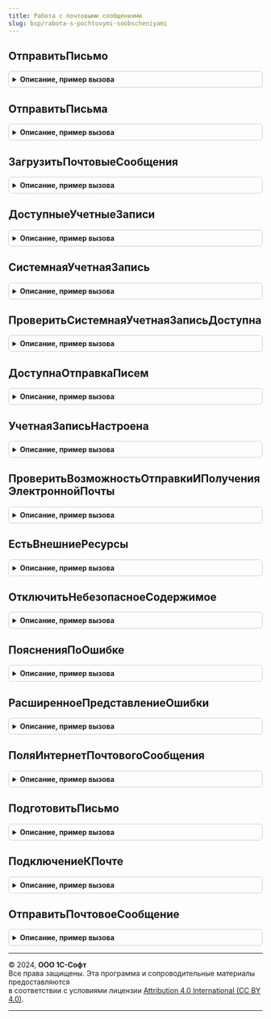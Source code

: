 ```yaml
---
title: Работа с почтовыми сообщениями
slug: bsp/rabota-s-pochtovymi-soobscheniyami
---
```



## ОтправитьПисьмо
<details style="margin: 1em 0; padding: 0.5em; border: 1px solid #ccc; border-radius: 6px;">

<summary style="font-weight: bold; cursor: pointer;">Описание, пример вызова</summary>

```bsl

// Выполняет отправку одного письма.
// Функция может вызвать исключение, которое требуется обработать.
//
// Параметры:
//  УчетнаяЗаписьИлиСоединение - СправочникСсылка.УчетныеЗаписиЭлектроннойПочты - почтовый ящик, с которого необходимо
//                                                                   выполнить  отправку.
//                             - ИнтернетПочта - установленное соединение с почтовым сервером.
//
//  Письмо - ИнтернетПочтовоеСообщение - отправляемое письмо.
//
// Возвращаемое значение:
//  Структура - результат отправки письма:
//   * ОшибочныеПолучатели - Соответствие из КлючИЗначение - адреса получателей с ошибками:
//    ** Ключ     - Строка - адрес получателя;
//    ** Значение - Строка - текст ошибки.
//   * ИдентификаторПисьмаSMTP - Строка - уникальный идентификатор письма, присвоенный при отправке по протоколу SMTP.
//   * ИдентификаторПисьмаIMAP - Строка - уникальный идентификатор письма, присвоенный при отправке по протоколу IMAP.
//
Функция ОтправитьПисьмо(УчетнаяЗаписьИлиСоединение, Письмо) Экспорт
```

Пример вызова
```bsl
Результат = РаботаСПочтовымиСообщениями.ОтправитьПисьмо(УчетнаяЗаписьИлиСоединение, Письмо) 
```
</details>

## ОтправитьПисьма
<details style="margin: 1em 0; padding: 0.5em; border: 1px solid #ccc; border-radius: 6px;">

<summary style="font-weight: bold; cursor: pointer;">Описание, пример вызова</summary>

```bsl

// Выполняет отправку нескольких писем.
// Функция может вызвать исключение, которое требуется обработать.
// Если до наступления ошибки отправки было успешно отправлено хотя бы одно письмо, исключение не вызывается,
// поэтому при обработке результата функции необходимо проверять какие письма не были отправлены.
//
// Параметры:
//  УчетнаяЗаписьИлиСоединение - СправочникСсылка.УчетныеЗаписиЭлектроннойПочты - почтовый ящик, с которого необходимо
//                                                                   выполнить  отправку.
//                             - ИнтернетПочта - установленное соединение с почтовым сервером.
//
//  Письма - Массив из ИнтернетПочтовоеСообщение - коллекция почтовых сообщений. Элемент коллекции - ИнтернетПочтовоеСообщение.
//  ТекстОшибки - Строка - сообщение об ошибке в случае, когда удалось отправить не все письма.
//
// Возвращаемое значение:
//  Соответствие из КлючИЗначение:
//   * Ключ     - ИнтернетПочтовоеСообщение - отправляемое письмо;
//   * Значение - Структура - результат отправки письма:
//    ** ОшибочныеПолучатели - Соответствие из КлючИЗначение - адреса получателей с ошибками:
//     *** Ключ     - Строка - адрес получателя;
//     *** Значение - Строка - текст ошибки.
//    ** ИдентификаторПисьмаSMTP - Строка - уникальный идентификатор письма, присвоенный при отправке по протоколу SMTP.
//    ** ИдентификаторПисьмаIMAP - Строка - уникальный идентификатор письма, присвоенный при отправке по протоколу IMAP.
//
Функция ОтправитьПисьма(УчетнаяЗаписьИлиСоединение, Письма, ТекстОшибки = Неопределено) Экспорт
```

Пример вызова
```bsl
Результат = РаботаСПочтовымиСообщениями.ОтправитьПисьма(УчетнаяЗаписьИлиСоединение, Письма, ТекстОшибки);
```
</details>

## ЗагрузитьПочтовыеСообщения
<details style="margin: 1em 0; padding: 0.5em; border: 1px solid #ccc; border-radius: 6px;">

<summary style="font-weight: bold; cursor: pointer;">Описание, пример вызова</summary>

```bsl

// Загружает сообщения с сервера для указанной почты.
// Предварительно проверяется корректность заполнения настроек почты.
// Функция может вызвать исключение, которое требуется обработать.
//
// Параметры:
//   УчетнаяЗаписьИлиСоединение - СправочникСсылка.УчетныеЗаписиЭлектроннойПочты - электронная почта, с которой
//                              загружаются письма.
//                              - ИнтернетПочта - установленное соединение с почтовым сервером
//   ПараметрыЗагрузки - Структура:
//     * Колонки - Массив - массив строк названий колонок
//                          названия колонок должны соответствовать полям объекта
//                          ИнтернетПочтовоеСообщение.
//     * РежимТестирования - Булево - используется для проверки подключения к серверу.
//     * ПолучениеЗаголовков - Булево - если Истина, то в возвращаемом наборе есть только
//                                       заголовки писем.
//     * Отбор - Структура - соответствует параметру ПараметрыОтбора встроенной функции ИнтернетПочта.ПолучитьЗаголовки.
//     * ЗаголовкиИдентификаторы - Массив - заголовки или идентификаторы сообщений, полные
//                                    сообщения по которым требуется получить.
//     * ПриводитьСообщенияКТипу - Булево - возвращать набор полученных почтовых сообщений
//                                    в виде таблицы значений с простыми типами. По умолчанию Истина.
//
// Возвращаемое значение:
//  ТаблицаЗначений - список почтовых сообщений с колонками:
//   * Важность - ВажностьИнтернетПочтовогоСообщения
//   * Вложения - ИнтернетПочтовыеВложения - в случае если вложениями являются другие почтовые сообщения,
//                 они сами не возвращаются, но возвращаются их вложения - двоичные
//                 данные и их тексты в виде двоичных данных, рекурсивно.
//   * ДатаОтправления - Дата
//   * ДатаПолучения - Дата
//   * Заголовок - Строка
//   * ИмяОтправителя - Строка
//   * Идентификатор - Массив из Строка
//   * Копии - ИнтернетПочтовыеАдреса
//   * ОбратныйАдрес - ИнтернетПочтовыеАдреса
//   * Отправитель - Строка
//                 - ИнтернетПочтовыйАдрес
//   * Получатели - ИнтернетПочтовыеАдреса
//   * Размер - Число
//   * Тексты - ИнтернетТекстыПочтовогоСообщения
//   * Кодировка - Строка
//   * СпособКодированияНеASCIIСимволов - СпособКодированияНеASCIIСимволовИнтернетПочтовогоСообщения
//   * Частичное - Булево - заполняется если статус Истина. В режиме тестирования возвращается Истина.
//  Булево - если передан параметр РежимТестирования = Истина. Истина - подключение выполнено успешно.
//
Функция ЗагрузитьПочтовыеСообщения(Знач УчетнаяЗаписьИлиСоединение, Знач ПараметрыЗагрузки = Неопределено) Экспорт
```

Пример вызова
```bsl
Результат = РаботаСПочтовымиСообщениями.ЗагрузитьПочтовыеСообщения(УчетнаяЗаписьИлиСоединение, ПараметрыЗагрузки);
```
</details>

## ДоступныеУчетныеЗаписи
<details style="margin: 1em 0; padding: 0.5em; border: 1px solid #ccc; border-radius: 6px;">

<summary style="font-weight: bold; cursor: pointer;">Описание, пример вызова</summary>

```bsl

// Получить доступные учетные записи электронной почты.
//
//  Параметры:
//   ДляОтправки  - Булево - выбирать только учетные записи, настроенные для отправки почты.
//   ДляПолучения - Булево - выбирать только учетные записи, настроенные на получение почты.
//   ВключатьСистемнуюУчетнуюЗапись - Булево - включать системную учетную запись, если настроена для отправки/получения.
//
// Возвращаемое значение:
//  ТаблицаЗначений - описание учетных записей:
//   * Ссылка       - СправочникСсылка.УчетныеЗаписиЭлектроннойПочты - учетная запись;
//   * Наименование - Строка - наименование почты;
//   * Адрес        - Строка - адрес электронной почты.
//
Функция ДоступныеУчетныеЗаписи(Знач ДляОтправки = Неопределено, Экспорт
```

Пример вызова
```bsl
Результат = РаботаСПочтовымиСообщениями.ДоступныеУчетныеЗаписи(ДляОтправки, );
```
</details>

## СистемнаяУчетнаяЗапись
<details style="margin: 1em 0; padding: 0.5em; border: 1px solid #ccc; border-radius: 6px;">

<summary style="font-weight: bold; cursor: pointer;">Описание, пример вызова</summary>

```bsl

// Получает настройки почты для рассылки различных уведомлений из программы.
//
// Возвращаемое значение:
//  СправочникСсылка.УчетныеЗаписиЭлектроннойПочты
//
Функция СистемнаяУчетнаяЗапись() Экспорт
```

Пример вызова
```bsl
Результат = РаботаСПочтовымиСообщениями.СистемнаяУчетнаяЗапись() 
```
</details>

## ПроверитьСистемнаяУчетнаяЗаписьДоступна
<details style="margin: 1em 0; padding: 0.5em; border: 1px solid #ccc; border-radius: 6px;">

<summary style="font-weight: bold; cursor: pointer;">Описание, пример вызова</summary>

```bsl

// Проверяет, что почта для рассылки различных уведомлений доступна (может быть использована).
//
// Возвращаемое значение:
//  Булево
//
Функция ПроверитьСистемнаяУчетнаяЗаписьДоступна() Экспорт
```

Пример вызова
```bsl
Результат = РаботаСПочтовымиСообщениями.ПроверитьСистемнаяУчетнаяЗаписьДоступна() 
```
</details>

## ДоступнаОтправкаПисем
<details style="margin: 1em 0; padding: 0.5em; border: 1px solid #ccc; border-radius: 6px;">

<summary style="font-weight: bold; cursor: pointer;">Описание, пример вызова</summary>

```bsl

// Возвращает Истина, если доступна по меньшей мере одна настроенная учетная запись для отправки почты
// либо достаточно прав на настройку почты.
//
// Возвращаемое значение:
//  Булево
//
Функция ДоступнаОтправкаПисем() Экспорт
```

Пример вызова
```bsl
Результат = РаботаСПочтовымиСообщениями.ДоступнаОтправкаПисем() 
```
</details>

## УчетнаяЗаписьНастроена
<details style="margin: 1em 0; padding: 0.5em; border: 1px solid #ccc; border-radius: 6px;">

<summary style="font-weight: bold; cursor: pointer;">Описание, пример вызова</summary>

```bsl

// Проверяет, настроена ли учетная запись для отправки и/или получения почты.
//
// Параметры:
//  УчетнаяЗапись - СправочникСсылка.УчетныеЗаписиЭлектроннойПочты - проверяемая учетная запись;
//  ДляОтправки  - Булево - проверять параметры, необходимые для отправки почты;
//  ДляПолучения - Булево - проверять параметры, необходимые для получения почты.
//
// Возвращаемое значение:
//  Булево - Истина, если настроена.
//
Функция УчетнаяЗаписьНастроена(УчетнаяЗапись, Знач ДляОтправки = Неопределено, Знач ДляПолучения = Неопределено) Экспорт
```

Пример вызова
```bsl
Результат = РаботаСПочтовымиСообщениями.УчетнаяЗаписьНастроена(УчетнаяЗапись, ДляОтправки, ДляПолучения);
```
</details>

## ПроверитьВозможностьОтправкиИПолученияЭлектроннойПочты
<details style="margin: 1em 0; padding: 0.5em; border: 1px solid #ccc; border-radius: 6px;">

<summary style="font-weight: bold; cursor: pointer;">Описание, пример вызова</summary>

```bsl

// Выполняет проверку настроек электронной почты.
//
// Параметры:
//  УчетнаяЗапись     - СправочникСсылка.УчетныеЗаписиЭлектроннойПочты - проверяемая почта.
//  СообщениеОбОшибке - Строка - текст сообщения об ошибке либо пустая строка, если ошибок не было.
//  ДополнительноеСообщение - Строка - сообщения о том, какие проверки были выполнены для почты.
//
Процедура ПроверитьВозможностьОтправкиИПолученияЭлектроннойПочты(УчетнаяЗапись, СообщениеОбОшибке, ДополнительноеСообщение) Экспорт
```

Пример вызова
```bsl
РаботаСПочтовымиСообщениями.ПроверитьВозможностьОтправкиИПолученияЭлектроннойПочты(УчетнаяЗапись, СообщениеОбОшибке, ДополнительноеСообщение) 
```
</details>

## ЕстьВнешниеРесурсы
<details style="margin: 1em 0; padding: 0.5em; border: 1px solid #ccc; border-radius: 6px;">

<summary style="font-weight: bold; cursor: pointer;">Описание, пример вызова</summary>

```bsl

// Проверяет наличие в документе HTML ссылок на ресурсы, загружаемые по HTTP(s).
//
// Параметры:
//  ДокументHTML - ДокументHTML - документ HTML, в котором необходимо выполнить проверку.
//
// Возвращаемое значение:
//  Булево - Истина, если в документе HTML есть внешние ресурсы.
//
Функция ЕстьВнешниеРесурсы(ДокументHTML) Экспорт
```

Пример вызова
```bsl
Результат = РаботаСПочтовымиСообщениями.ЕстьВнешниеРесурсы(ДокументHTML) 
```
</details>

## ОтключитьНебезопасноеСодержимое
<details style="margin: 1em 0; padding: 0.5em; border: 1px solid #ccc; border-radius: 6px;">

<summary style="font-weight: bold; cursor: pointer;">Описание, пример вызова</summary>

```bsl

// Удаляет из документа HTML скрипты, обработчики событий, а также очищает ссылки на ресурсы, загружаемые по HTTP(s).
//
// Параметры:
//  ДокументHTML - ДокументHTML - документ HTML, в котором необходимо очистить небезопасное содержимое.
//  ОтключитьВнешниеРесурсы - Булево - признак необходимости очистки ссылок на ресурсы, загружаемые по HTTP(s).
//
Процедура ОтключитьНебезопасноеСодержимое(ДокументHTML, ОтключитьВнешниеРесурсы = Истина) Экспорт
```

Пример вызова
```bsl
РаботаСПочтовымиСообщениями.ОтключитьНебезопасноеСодержимое(ДокументHTML, ОтключитьВнешниеРесурсы);
```
</details>

## ПоясненияПоОшибке
<details style="margin: 1em 0; padding: 0.5em; border: 1px solid #ccc; border-radius: 6px;">

<summary style="font-weight: bold; cursor: pointer;">Описание, пример вызова</summary>

```bsl

// Получает с сайта ИТС рекомендации по устранению ошибки подключения к почтовому серверу.
//
// Параметры:
//   ТекстОшибки - Строка - исходный текст ошибки.
//
// Возвращаемое значение:
//  Структура:
//   * ВозможныеПричины - Массив из ФорматированнаяСтрока
//   * СпособыУстранения - Массив из ФорматированнаяСтрока
//
Функция ПоясненияПоОшибке(ТекстОшибки) Экспорт
```

Пример вызова
```bsl
Результат = РаботаСПочтовымиСообщениями.ПоясненияПоОшибке(ТекстОшибки) 
```
</details>

## РасширенноеПредставлениеОшибки
<details style="margin: 1em 0; padding: 0.5em; border: 1px solid #ccc; border-radius: 6px;">

<summary style="font-weight: bold; cursor: pointer;">Описание, пример вызова</summary>

```bsl

// Подготавливает расширенное описание ошибки подключения к почтовому серверу.
//
// Параметры:
//  ИнформацияОбОшибке - ИнформацияОбОшибке
//  КодЯзыка - Строка - код языка реквизита. Например, "ru".
//  ВключитьПодробноеПредставлениеОшибки - Булево - добавляет в текст ошибки стек.
//
// Возвращаемое значение:
//  Строка
//
Функция РасширенноеПредставлениеОшибки(ИнформацияОбОшибке, КодЯзыка, ВключитьПодробноеПредставлениеОшибки = Истина) Экспорт
```

Пример вызова
```bsl
Результат = РаботаСПочтовымиСообщениями.РасширенноеПредставлениеОшибки(ИнформацияОбОшибке, КодЯзыка, ВключитьПодробноеПредставлениеОшибки);
```
</details>

## ПоляИнтернетПочтовогоСообщения
<details style="margin: 1em 0; padding: 0.5em; border: 1px solid #ccc; border-radius: 6px;">

<summary style="font-weight: bold; cursor: pointer;">Описание, пример вызова</summary>

```bsl

// Возвращает список имен полей объекта ИнтернетПочтовоеСообщение.
//
// Возвращаемое значение:
//  Структура:
//    * АдресаУведомленияОДоставке - Строка
//    * АдресаУведомленияОПрочтении - Строка
//    * Важность - Строка
//    * Вложения - Строка
//    * ДатаОтправления - Строка
//    * ДатаПолучения - Строка
//    * Заголовок - Строка
//    * Идентификатор - Строка
//    * ИдентификаторСообщения - Строка
//    * ИмяОтправителя - Строка
//    * Категории - Строка
//    * Кодировка - Строка
//    * Копии - Строка
//    * ОбратныйАдрес - Строка
//    * Отправитель - Строка
//    * Получатели - Строка
//    * Размер - Строка
//    * СлепыеКопии - Строка
//    * СмещениеДатыОтправления - Строка
//    * СтатусРазбора - Строка
//    * Тема - Строка
//    * Тексты - Строка
//    * СпособКодированияНеASCIIСимволов - Строка
//    * УведомитьОДоставке - Строка
//    * УведомитьОПрочтении - Строка
//    * Частичное - Строка
//
Функция ПоляИнтернетПочтовогоСообщения() Экспорт
```

Пример вызова
```bsl
Результат = РаботаСПочтовымиСообщениями.ПоляИнтернетПочтовогоСообщения() 
```
</details>

## ПодготовитьПисьмо
<details style="margin: 1em 0; padding: 0.5em; border: 1px solid #ccc; border-radius: 6px;">

<summary style="font-weight: bold; cursor: pointer;">Описание, пример вызова</summary>

```bsl

// Формирует письмо по переданным параметрам.
//
// Параметры:
//  УчетнаяЗапись - СправочникСсылка.УчетныеЗаписиЭлектроннойПочты - ссылка на
//                 учетную запись электронной почты.
//  ПараметрыПисьма - Структура - содержит всю необходимую информацию о письме:
//
//   * Кому - Массив
//          - Строка - интернет адреса получателей письма.
//          - Массив - коллекция структур адресов:
//              * Адрес         - Строка - почтовый адрес (должно быть обязательно заполнено).
//              * Представление - Строка - имя адресата.
//          - Строка - интернет-адреса получателей письма, разделитель - ";".
//
//   * ПолучателиСообщения - Массив - массив структур, описывающий получателей:
//      ** Адрес - Строка - почтовый адрес получателя сообщения.
//      ** Представление - Строка - представление адресата.
//
//   * Копии        - Массив
//                  - Строка - адреса получателей копий письма. См. описание поля Кому.
//
//   * СкрытыеКопии - Массив
//                  - Строка - адреса получателей скрытых копий письма. См. описание поля Кому.
//
//   * Тема       - Строка - (обязательный) тема почтового сообщения.
//   * Тело       - Строка - (обязательный) текст почтового сообщения (простой текст в кодировке win-1251).
//   * Важность   - ВажностьИнтернетПочтовогоСообщения
//
//   * Вложения - Массив - файлы, которые необходимо приложить к письму (описания в виде структур):
//     ** Представление - Строка - имя файла вложения;
//     ** АдресВоВременномХранилище - Строка - адрес двоичных данных вложения во временном хранилище.
//     ** Кодировка - Строка - кодировка вложения (используется, если отличается от кодировки письма).
//     ** Идентификатор - Строка - (необязательный) используется для отметки картинок, отображаемых в теле письма.
//
//   * АдресОтвета - Соответствие
//                 - Строка - см. описание поля Кому.
//   * ИдентификаторыОснований - Строка - идентификаторы оснований данного письма.
//   * ОбрабатыватьТексты  - Булево - необходимость обрабатывать тексты письма при отправке.
//   * УведомитьОДоставке  - Булево - необходимость запроса уведомления о доставке.
//   * УведомитьОПрочтении - Булево - необходимость запроса уведомления о прочтении.
//   * ТипТекста   - Строка
//                 - ПеречислениеСсылка.ТипыТекстовЭлектронныхПисем
//                 - ТипТекстаПочтовогоСообщения - определяет тип
//                  переданного теста допустимые значения:
//                  HTML/ТипыТекстовЭлектронныхПисем.HTML - текст почтового сообщения в формате HTML.
//                  ПростойТекст/ТипыТекстовЭлектронныхПисем.ПростойТекст - простой текст почтового сообщения.
//                                                 Отображается "как есть" (значение по
//                                                 умолчанию).
//                  РазмеченныйТекст/ТипыТекстовЭлектронныхПисем.РазмеченныйТекст - текст почтового сообщения в формате
//                                                 Rich Text.
//
// Возвращаемое значение:
//  ИнтернетПочтовоеСообщение - подготовленное письмо.
//
Функция ПодготовитьПисьмо(УчетнаяЗапись, ПараметрыПисьма) Экспорт
```

Пример вызова
```bsl
Результат = РаботаСПочтовымиСообщениями.ПодготовитьПисьмо(УчетнаяЗапись, ПараметрыПисьма) 
```
</details>

## ПодключениеКПочте
<details style="margin: 1em 0; padding: 0.5em; border: 1px solid #ccc; border-radius: 6px;">

<summary style="font-weight: bold; cursor: pointer;">Описание, пример вызова</summary>

```bsl

// Создает открытое подключение к почтовому серверу. Может вызывать исключение, которое необходимо обработать.
//
// Параметры:
//  УчетнаяЗапись - СправочникСсылка.УчетныеЗаписиЭлектроннойПочты - настройки подключения к почте;
//  ДляПолучения - Булево - если Истина, то подключение будет выполняться к серверу входящей почты,
//                          если Ложь, то к серверу исходящей почты.
//
// Возвращаемое значение:
//   ИнтернетПочта
//
Функция ПодключениеКПочте(Знач УчетнаяЗапись, Знач ДляПолучения = Ложь) Экспорт
```

Пример вызова
```bsl
Результат = РаботаСПочтовымиСообщениями.ПодключениеКПочте(УчетнаяЗапись, ДляПолучения);
```
</details>

## ОтправитьПочтовоеСообщение
<details style="margin: 1em 0; padding: 0.5em; border: 1px solid #ccc; border-radius: 6px;">

<summary style="font-weight: bold; cursor: pointer;">Описание, пример вызова</summary>

```bsl

// Выполняет отправку почтовых сообщений.
// Функция может вызвать исключение, которое требуется обработать.
//
// Параметры:
//  УчетнаяЗапись - СправочникСсылка.УчетныеЗаписиЭлектроннойПочты - ссылка на
//                 учетную запись электронной почты.
//  ПараметрыОтправки - Структура - содержит всю необходимую информацию о письме:
//
//   * Кому - Массив
//          - Строка - интернет адреса получателей письма.
//          - Массив - коллекция структур адресов:
//              * Адрес         - Строка - почтовый адрес (должно быть обязательно заполнено).
//              * Представление - Строка - имя адресата.
//          - Строка - интернет-адреса получателей письма, разделитель - ";".
//
//   * ПолучателиСообщения - Массив - массив структур, описывающий получателей:
//      ** Адрес - Строка - почтовый адрес получателя сообщения.
//      ** Представление - Строка - представление адресата.
//
//   * Копии        - Массив
//                  - Строка - адреса получателей копий письма. См. описание поля Кому.
//
//   * СкрытыеКопии - Массив
//                  - Строка - адреса получателей скрытых копий письма. См. описание поля Кому.
//
//   * Тема       - Строка - (обязательный) тема почтового сообщения.
//   * Тело       - Строка - (обязательный) текст почтового сообщения (простой текст в кодировке win-1251).
//   * Важность   - ВажностьИнтернетПочтовогоСообщения
//
//   * Вложения - Массив - файлы, которые необходимо приложить к письму (описания в виде структур):
//     ** Представление - Строка - имя файла вложения;
//     ** АдресВоВременномХранилище - Строка - адрес двоичных данных вложения во временном хранилище.
//     ** Кодировка - Строка - кодировка вложения (используется, если отличается от кодировки письма).
//     ** Идентификатор - Строка - (необязательный) используется для отметки картинок, отображаемых в теле письма.
//
//   * АдресОтвета - Соответствие
//                 - Строка - см. описание поля Кому.
//   * ИдентификаторОснования  - Строка - идентификатор основания данного письма.
//   * ИдентификаторыОснований - Строка - идентификаторы оснований данного письма.
//   * ОбрабатыватьТексты  - Булево - необходимость обрабатывать тексты письма при отправке.
//   * УведомитьОДоставке  - Булево - необходимость запроса уведомления о доставке.
//   * УведомитьОПрочтении - Булево - необходимость запроса уведомления о прочтении.
//   * ТипТекста   - Строка
//                 - ПеречислениеСсылка.ТипыТекстовЭлектронныхПисем
//                 - ТипТекстаПочтовогоСообщения - определяет тип
//                  переданного теста допустимые значения:
//                  HTML/ТипыТекстовЭлектронныхПисем.HTML - текст почтового сообщения в формате HTML.
//                  ПростойТекст/ТипыТекстовЭлектронныхПисем.ПростойТекст - простой текст почтового сообщения.
//                                                 Отображается "как есть" (значение по
//                                                 умолчанию).
//                  РазмеченныйТекст/ТипыТекстовЭлектронныхПисем.РазмеченныйТекст - текст почтового сообщения в формате
//                                                 Rich Text.
//   * Соединение - ИнтернетПочта - существующее соединение с почтовым сервером. Если не указано, то создается новое.
//   * ПротоколПочты - Строка - если указано значение "IMAP", то письмо будет передано по протоколу IMAP, если по
//                              указано значение "Все", то по протоколу SMTP и по протоколу IMAP, если ничего не указано
//                              то по протоколу SMTP. Параметр имеет смысл, только наличии действующего соединения,
//                              указанного в параметр Соединение. В противном случае протокол будет определен
//                              автоматически при установке соединения.
//   * ИдентификаторСообщения - Строка - (возвращаемый параметр) идентификатор отправленного почтового сообщения на SMTP-сервере;
//   * ИдентификаторСообщенияОтправкаIMAP - Строка - (возвращаемый параметр) идентификатор отправленного почтового
//                                         сообщения на IMAP сервере;
//   * ОшибочныеПолучатели - Соответствие - (возвращаемый параметр) список адресов, по которым отправка не выполнена.
//                                          См. возвращаемое значение метода ИнтернетПочта.Послать() в синтакс-помощнике.
//
//  УдалитьСоединение - ИнтернетПочта - параметр устарел, см. параметр ПараметрыОтправки.Соединение.
//  УдалитьПротоколПочты - Строка     - параметр устарел, см. параметр ПараметрыОтправки.ПротоколПочты.
//
// Возвращаемое значение:
//  Строка - идентификатор отправленного сообщения.
//
Функция ОтправитьПочтовоеСообщение(Знач УчетнаяЗапись, Знач ПараметрыОтправки, Экспорт
```

Пример вызова
```bsl
Результат = РаботаСПочтовымиСообщениями.ОтправитьПочтовоеСообщение(УчетнаяЗапись, ПараметрыОтправки, );
```
</details>

---

© 2024, **ООО 1С-Софт**  
Все права защищены. Эта программа и сопроводительные материалы предоставляются  
в соответствии с условиями лицензии [Attribution 4.0 International (CC BY 4.0)](https://creativecommons.org/licenses/by/4.0/legalcode).

---

